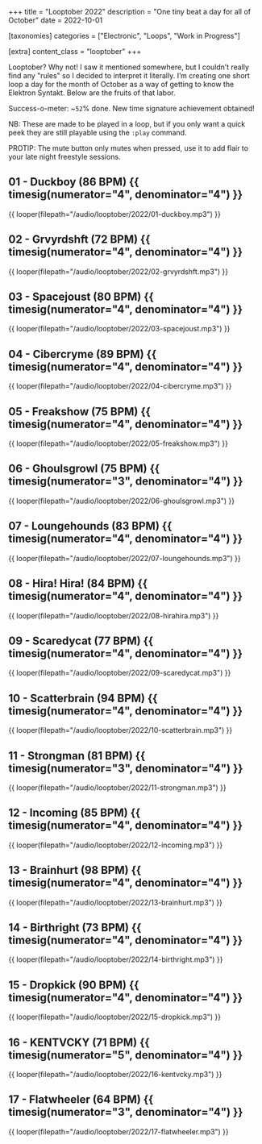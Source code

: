 +++
title = "Looptober 2022"
description = "One tiny beat a day for all of October"
date = 2022-10-01

[taxonomies]
categories = ["Electronic", "Loops", "Work in Progress"]

[extra]
content_class = "looptober"
+++

Looptober? Why not! I saw it mentioned somewhere, but I couldn’t really find any "rules" so I decided to interpret it literally. I’m creating one short loop a day for the month of October as a way of getting to know the Elektron Syntakt. Below are the fruits of that labor. 

Success-o-meter: ~`52`% done. New time signature achievement obtained!

NB: These are made to be played in a loop, but if you only want a quick peek they are still playable using the `:play` command.

PROTIP: The mute button only mutes when pressed, use it to add flair to your late night freestyle sessions.

## 01 - Duckboy (86 BPM) {{ timesig(numerator="4", denominator="4") }}

{{ looper(filepath="/audio/looptober/2022/01-duckboy.mp3") }}

## 02 - Grvyrdshft (72 BPM) {{ timesig(numerator="4", denominator="4") }}

{{ looper(filepath="/audio/looptober/2022/02-grvyrdshft.mp3") }}

## 03 - Spacejoust (80 BPM) {{ timesig(numerator="4", denominator="4") }}

{{ looper(filepath="/audio/looptober/2022/03-spacejoust.mp3") }}

## 04 - Cibercryme (89 BPM) {{ timesig(numerator="4", denominator="4") }}

{{ looper(filepath="/audio/looptober/2022/04-cibercryme.mp3") }}

## 05 - Freakshow (75 BPM) {{ timesig(numerator="4", denominator="4") }}

{{ looper(filepath="/audio/looptober/2022/05-freakshow.mp3") }}

## 06 - Ghoulsgrowl (75 BPM) {{ timesig(numerator="3", denominator="4") }}

{{ looper(filepath="/audio/looptober/2022/06-ghoulsgrowl.mp3") }}

## 07 - Loungehounds (83 BPM) {{ timesig(numerator="4", denominator="4") }}

{{ looper(filepath="/audio/looptober/2022/07-loungehounds.mp3") }}

## 08 - Hira! Hira! (84 BPM) {{ timesig(numerator="4", denominator="4") }}

{{ looper(filepath="/audio/looptober/2022/08-hirahira.mp3") }}

## 09 - Scaredycat (77 BPM) {{ timesig(numerator="4", denominator="4") }}

{{ looper(filepath="/audio/looptober/2022/09-scaredycat.mp3") }}

## 10 - Scatterbrain (94 BPM) {{ timesig(numerator="4", denominator="4") }}

{{ looper(filepath="/audio/looptober/2022/10-scatterbrain.mp3") }}

## 11 - Strongman (81 BPM) {{ timesig(numerator="3", denominator="4") }}

{{ looper(filepath="/audio/looptober/2022/11-strongman.mp3") }}

## 12 - Incoming (85 BPM) {{ timesig(numerator="4", denominator="4") }}

{{ looper(filepath="/audio/looptober/2022/12-incoming.mp3") }}

## 13 - Brainhurt (98 BPM) {{ timesig(numerator="4", denominator="4") }}

{{ looper(filepath="/audio/looptober/2022/13-brainhurt.mp3") }}

## 14 - Birthright (73 BPM) {{ timesig(numerator="4", denominator="4") }}

{{ looper(filepath="/audio/looptober/2022/14-birthright.mp3") }}

## 15 - Dropkick (90 BPM) {{ timesig(numerator="4", denominator="4") }}

{{ looper(filepath="/audio/looptober/2022/15-dropkick.mp3") }}

## 16 - KENTVCKY (71 BPM) {{ timesig(numerator="5", denominator="4") }}

{{ looper(filepath="/audio/looptober/2022/16-kentvcky.mp3") }}

## 17 - Flatwheeler (64 BPM) {{ timesig(numerator="3", denominator="4") }}

{{ looper(filepath="/audio/looptober/2022/17-flatwheeler.mp3") }}
